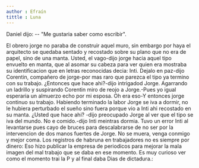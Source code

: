 ```yaml
---
author : Efraín
tittle : Luna
---
```


Daniel dijo:
-- "Me gustaria saber como escribir".


El obrero jorge no paraba de construir aquel muro, sin embargo por haya el arquitecto se quedaba sentado y recostado sobre su plano que no era de papel, sino de una manta. Usted, el vago-dijo jorge hacia aquel tipo envuelto en manta, que al asomar su cabeza para ver quien era mostraba su identificacion que en letras reconocidas decia: Inti. Dejalo en paz-dijo Corentin, compañero de jorge-por mas raro que parezca el tipo ya termino con su trabajo. ¿Entonces que hace ahi?-dijo intrigadod Jorge. Agarrando un ladrillo y suspirando Corentin miro de reojo a Jorge.-Pues yo igual esperaria un almuerzo echo por mi esposa. Oh era eso-Y entonces jorge continuo su trabajo. Habiendo terminado la labor Jorge se iva a dormir, no le hubiera perturbado el sueño sino fuera porque vio a Inti ahi recostado en su manta. ¿Usted que hace ahi? -dijo preocupado Jorge al ver que el tipo se iva del mundo. No e comido.-dijo Inti meintras dormia. Tuvo un error Inti al levantarse pues cayo de bruces para descalabrarse de no ser por la intervencion de dos manos fuertes de Jorge. No se muera, venga conmigo y mejor coma. Los registros de habruna en trabajadores no es siempre por dinero: Eso hizo publicar la empresa de periodicos para mejorar la mala imagen del mal trabajo que se daba en ese momento. Es muy curioso ver como el momento trai la P y al final daba Dias de dictadura.:
